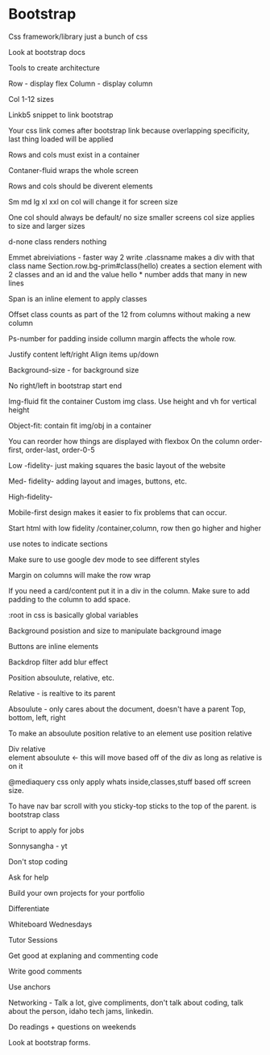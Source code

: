 # Bootstrap
Css framework/library  just a bunch of css

Look at bootstrap docs

Tools to create architecture

Row - display flex
Column - display column

Col 1-12 sizes

Linkb5 snippet to link bootstrap

Your css link comes after bootstrap link because overlapping specificity, last thing loaded will be applied

Rows and cols must exist in a container

Contaner-fluid wraps the whole screen

Rows and cols should be diverent elements

Sm md lg xl xxl   on col will change it for screen size

One col should always be default/ no size smaller screens col size applies to size and larger sizes

d-none class renders nothing


Emmet abreiviations - faster way 2 write
	.classname   makes a div with that class name
	Section.row.bg-prim#class(hello)   creates a section element with 2 classes and an id and the value hello
	* number adds that many in new lines

Span is an inline element to apply classes

Offset class counts as part of the 12 from columns without making a new column

Ps-number for padding inside collumn margin affects the whole row.

Justify content left/right
Align items up/down

Background-size - for background size

No right/left in bootstrap start end

Img-fluid fit the container
Custom img class. Use height and vh for vertical height

Object-fit: contain  fit img/obj in a container

You can reorder how things are displayed with flexbox
On the column order-first, order-last, order-0-5

Low -fidelity- just making squares the basic layout of the website

Med- fidelity-  adding layout and images, buttons, etc.

High-fidelity- 


Mobile-first design makes it easier to fix problems that can occur.



Start html with low fidelity /container,column, row then go higher and higher

 use notes to indicate sections

Make sure to use google dev mode to see different styles

Margin on columns will make the row wrap

If you need a card/content put it in a div in the column. Make sure to add padding to the column to add space.

:root in css is basically global variables

Background posistion and size to manipulate background image

Buttons are inline elements

Backdrop filter add blur effect

Position absoulute, relative, etc.

Relative - is realtive to its parent

Absoulute - only cares about the document, doesn't have a parent
Top, bottom, left, right

To make an absoulute position relative to an element use position relative

Div relative            
     element  absoulute <- this will move based off of the div as long as relative is on it

@mediaquery   css    only apply whats inside,classes,stuff based off screen size.

To have nav bar scroll with you sticky-top   sticks to the top of the parent. is bootstrap class

Script to apply for jobs

Sonnysangha  - yt

Don't stop coding

Ask for help

Build your own projects for your portfolio

Differentiate

Whiteboard Wednesdays

Tutor Sessions

Get good at explaning and commenting code

Write good comments

Use anchors

 Networking - Talk a lot, give compliments, don't talk about coding, talk about the person, idaho tech jams, linkedin.

Do readings + questions on weekends




Look at bootstrap forms.